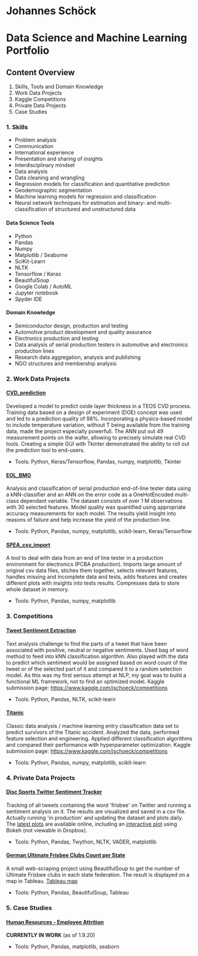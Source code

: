 # Johannes Schöck
# Data Science and Machine Learning Portfolio
## Content Overview
1. Skills, Tools and Domain Knowledge
2. Work Data Projects
3. Kaggle Competitions
4. Private Data Projects
5. Case Studies

### 1. Skills
- Problem analysis
- Communication
- International experience
- Presentation and sharing of insights
- Interdisciplinary mindset
- Data analysis
- Data cleaning and wrangling
- Regression models for classification and quantitative prediction
- Geodemographic segmentation
- Machine learning models for regression and classification
- Neural network techniques for estimation and binary- and multi-classification of structured and unstructured data

#### Data Science Tools
- Python
- Pandas
- Numpy
- Matplotlib / Seaborne
- SciKit-Learn
- NLTK
- Tensorflow / Keras
- BeautifulSoup
- Google Colab / AutoML
- Jupyter notebook
- Spyder IDE

#### Domain Knowledge
- Semiconductor design, production and testing
- Automotive product development and quality assurance
- Electronics production and testing
- Data analysis of serial production testers in automotive and electronics production lines
- Research data aggregation, analysis and publishing
- NGO structures and membership analysis

### 2. Work Data Projects
#### [CVD_prediction](https://github.com/JSchoeck/portfolio/tree/master/CVD_prediction)
Developed a model to predict oxide layer thickness in a TEOS CVD process. Training data based on a design of experiment (DOE) concept was used and led to a prediction quality of 98%. Incorporating a physics-based model to include temperature variation, without T being available from the training data, made the project especially powerfull. The ANN put out 49 measurement points on the wafer, allowing to precisely simulate real CVD tools.
Creating a simple GUI with Tkinter demonstrated the ability to roll out the prediction tool to end-users.
- Tools: Python, Keras/Tensorflow, Pandas, numpy, matplotlib, Tkinter

#### [EOL_BMG](https://github.com/JSchoeck/portfolio/tree/master/EOL_BMG)
Analysis and classification of serial production end-of-line tester data using a kNN-classifier and an ANN on the error code as a OneHotEncoded multi-class dependant variable. The dataset consists of over 1 M observations with 30 selected features. Model quality was quantified using appropriate accuracy measurements for each model.
The results yield insight into reasons of failure and help increase the yield of the production line.
- Tools: Python, Pandas, numpy, matplotlib, scikit-learn, Keras/Tensorflow

#### [SPEA_csv_import](https://github.com/JSchoeck/portfolio/tree/master/SPEA_csv_import)
A tool to deal with data from an end of line tester in a production environment for electronics (PCBA production). Imports large amount of original csv data files, stiches them together, selects relevant features, handles missing and incomplete data and tests, adds features and creates different plots with insights into tests results. Compresses data to store whole dataset in memory.
- Tools: Python, Pandas, numpy, matplotlib

### 3. Competitions
#### [Tweet Sentiment Extraction](https://github.com/JSchoeck/portfolio/tree/master/Kaggle/Tweet%20Sentiment%20Extraction)
Text analysis challenge to find the parts of a tweet that have been associated with positive, neutral or negative sentiments. Used bag of word method to feed into kNN classification algorithm. Also played with the data to predict which sentiment would be assigned based on word count of the tweet or of the selected part of it and compared it to a random selection model. As this was my first serious attempt at NLP, my goal was to build a functional ML framework, not to find an optimized model.
Kaggle submission page: https://www.kaggle.com/jschoeck/competitions
- Tools: Python, Pandas, NLTK, scikit-learn

#### [Titanic](https://github.com/JSchoeck/portfolio/tree/master/Kaggle/Titanic)
Classic data analysis / machine learning entry classification data set to predict survivors of the Titanic accident. Analyzed the data, performed feature selection and engineering. Applied different classification algorithms and compared their performance with hyperparameter optimization.
Kaggle submission page: https://www.kaggle.com/jschoeck/competitions
- Tools: Python, Pandas, numpy, matplotlib, scikit-learn

### 4. Private Data Projects
#### [Disc Sports Twitter Sentiment Tracker](https://github.com/JSchoeck/portfolio/tree/master/DiscSports/Disc_Sports_Twitter_Sentiment_Tracker)
Tracking of all tweets containing the word 'frisbee' on Twitter and running a sentiment analysis on it. The results are visualized and saved in a csv file. Actually running 'in production' and updating the dataset and plots daily. The [latest plots](https://www.dropbox.com/sh/dmhv503ni3q0sb0/AABsV2t47-KIwS74RsZ3HRLOa?dl=0) are available online, including an [interactive plot](https://www.dropbox.com/s/m0scddrx0aaxk41/Daily_number_of_%27frisbee%27_tweets_per_sentiment_line_latest.html?dl=0) using Bokeh (not viewable in Dropbox).
- Tools: Python, Pandas, Twython, NLTK, VADER, matplotlib

#### [German Ultimate Frisbee Clubs Count per State](https://github.com/JSchoeck/portfolio/blob/master/DiscSports/German%20Ultimate%20Frisbee%20Clubs%20Count%20per%20State.ipynb)
A small web-scraping project using BeautifulSoup to get the number of Ultimate Frisbee clubs in each state federation. The result is displayed on a map in Tableau.
[Tableau map](https://public.tableau.com/profile/johannes.sch.ck#!/vizhome/DFV_Vereine_nach_Bundesland/Dashboard1)
- Tools: Python, Pandas, BeautifulSoup, Tableau

### 5. Case Studies
#### [Human Resources - Employee Attrition](https://github.com/JSchoeck/portfolio/blob/master/Demos/Case%20Study%20Human%20Resources/Case%20Study%20Human%20Resources.ipynb)
**CURRENTLY IN WORK** (as of 1.9.20)
- Tools: Python, Pandas, matplotlib, seaborn
